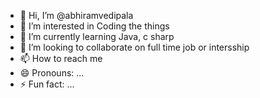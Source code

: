 - 👋 Hi, I’m @abhiramvedipala
- 👀 I’m interested in Coding the things
- 🌱 I’m currently learning Java, c sharp
- 💞️ I’m looking to collaborate on full time job or intersship
- 📫 How to reach me 
- 😄 Pronouns: ...
- ⚡ Fun fact: ...

<!---
abhiramvedipala/abhiramvedipala is a ✨ special ✨ repository because its `README.md` (this file) appears on your GitHub profile.
You can click the Preview link to take a look at your changes.
--->
